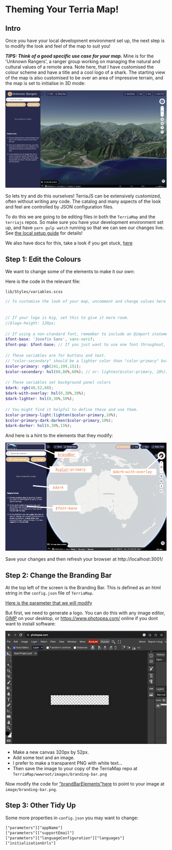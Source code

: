 # Theming Your Terria Map!

## Intro
Once you have your local development environment set up, the next step is to modify the look and feel of the map to suit you!

***TIPS: Think of a good specific use case for your map.*** Mine is for the 'Unknown Rangers', a ranger group working on managing the natural and cultural values of a remote area. Note here, that I have customised the colour scheme and have a title and a cool logo of a shark. The starting view of the map is also customised to be over an area of impressive terrain, and the map is set to initialise in 3D mode:

![Alt text](assets/themed_map_example1.png)

So lets try and do this ourselves! TerriaJS can be extensively customized, often without writing any code. The catalog and many aspects of the look and feel are controlled by JSON configuration files.

To do this we are going to be editing files in both the `TerriaMap` and the `terriajs` repos. So make sure you have your development environment set up, and have `yarn gulp watch` running so that we can see our changes live. See [the local setup guide](foss4g-auckland-2023/build-your-own-terriamap/run-locally.md) for details!

We also have docs for this, take a look if you get stuck, [here](https://docs.terria.io/guide/customizing/)


## Step 1: Edit the Colours

We want to change some of the elements to make it our own:

Here is the code in the relevant file:

`lib/Styles/variables.scss`

```scss
// To customise the look of your map, uncomment and change values here and in lib/Views/global.scss


// If your logo is big, set this to give it more room.
//$logo-height: 120px;

// If using a non-standard font, remember to include an @import statement in global.scss
$font-base: 'Josefin Sans', sans-serif;
$font-pop: $font-base; // If you just want to use one font throughout, do this.

// These variables are for buttons and text.
// "color-secondary" should be a lighter color than "color-primary" but still readable contrasted with white.
$color-primary: rgb(241,199,151);
$color-secondary: hsl(60,80%,60%); // or: lighten($color-primary, 20%);

// These variables set background panel colors
$dark: rgb(40,52,88);
$dark-with-overlay: hsl(0,30%,30%);
$dark-lighter: hsl(0,30%,50%);

// You might find it helpful to define these and use them.
$color-primary-light:lighten($color-primary,10%);
$color-primary-dark:darken($color-primary,10%);
$dark-darker: hsl(0,30%,15%);
```

And here is a hint to the elements that they modify:

<img src="assets/colours_examples.png" alt="Position of colours elements" width="600"/>


Save your changes and then refresh your browser at http://localhost:3001/

## Step 2: Change the Branding Bar

At the top left of the screen is the Branding Bar. This is defined as an html string in the `config.json` file of `TerriaMap`.

[Here is the parameter that we will modify](https://github.com/TerriaJS/TerriaMap/blob/14bf848b651a8403401f3c7a39f6a4075a0654c7/wwwroot/config.json#L47)

But first, we need to generate a logo.
You can do this with any image editor, [GIMP](https://www.gimp.org/downloads/) on your desktop, or https://www.photopea.com/ online if you dont want to install software:


<img src="assets/photopea_example.png" alt="Photopea Online Editor" width="600"/>

- Make a new canvas 320px by 52px.
- Add some text and an image.
- I prefer to make a transparent PNG with white text...
- Then save the image to your copy of the TerriaMap repo at `TerriaMap/wwwroot/images/branding-bar.png`

Now modify the code for
["brandBarElements"here](https://github.com/TerriaJS/TerriaMap/blob/14bf848b651a8403401f3c7a39f6a4075a0654c7/wwwroot/config.json#L47) to point to your image at `image/branding-bar.png`.


## Step 3: Other Tidy Up

Some more properties in `config.json` you may want to change:
```
["parameters"]["appName"]
["parameters"]["supportEmail"]
["parameters"]["languageConfiguration"]["languages"]
["initializationUrls"]
```
